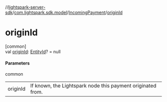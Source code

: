 //[lightspark-server-sdk](../../../index.md)/[com.lightspark.sdk.model](../index.md)/[IncomingPayment](index.md)/[originId](origin-id.md)

# originId

[common]\
val [originId](origin-id.md): [EntityId](../-entity-id/index.md)? = null

#### Parameters

common

| | |
|---|---|
| originId | If known, the Lightspark node this payment originated from. |

